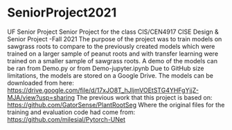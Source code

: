 # SeniorProject2021
UF Senior Project
Senior Project for the class CIS/CEN4917 CISE Design & Senior Project -Fall 2021
The purpose of the project was to train models on sawgrass roots to compare to the previously created models which were trained on a larger sample of peanut roots and with transfer learning were trained on a smaller sample of sawgrass roots.
A demo of the models can be ran from Demo.py or from Demo-jupyter.ipynb
Due to GitHub size limitations, the models are stored on a Google Drive. The models can be downloaded from here:
https://drive.google.com/file/d/17xJO8T_hJljmVOEtSTG4YHFgYjjZ-MJA/view?usp=sharing
The previous work that this project is based on: 
https://github.com/GatorSense/PlantRootSeg
Where the original files for the training and evaluation code had come from: https://github.com/milesial/Pytorch-UNet
